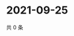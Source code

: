 # 2021-09-25

共 0 条

<!-- BEGIN WEIBO -->
<!-- 最后更新时间 Sat Sep 25 2021 19:11:10 GMT+0800 (China Standard Time) -->

<!-- END WEIBO -->
